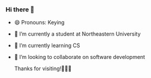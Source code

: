 ### Hi there 👋

- 😄 Pronouns: Keying
- 🔭 I’m currently a student at Northeastern University
- 🌱 I’m currently learning CS
- 👯 I’m looking to collaborate on software development

  Thanks for visiting!🧚🏼‍♀️ 
  
<!--
**k1guo/k1guo** is a ✨ _special_ ✨ repository because its `README.md` (this file) appears on your GitHub profile.

Here a☃re some ideas to get you started:

- 🔭 I’m currently working on ...
- 🌱 I’m currently learning ...
- 👯 I’m looking to collaborate on ...
- 🤔 I’m looking for help with ...
- 💬 Ask me about ...
- 📫 How to reach me: ...
- 😄 Pronouns: Keying
- ⚡ Fun fact: ...
-->
